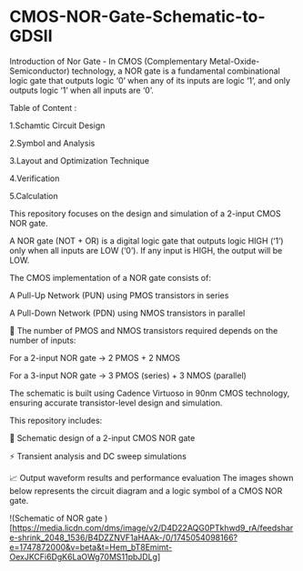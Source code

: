 # CMOS-NOR-Gate-Schematic-to-GDSII
Introduction of Nor Gate -
In CMOS (Complementary Metal-Oxide-Semiconductor) technology, a NOR gate is a fundamental combinational logic gate that outputs logic ‘0’ when any of its inputs are logic ‘1’, and only outputs logic ‘1’ when all inputs are ‘0’.
 
Table of Content :

1.Schamtic Circuit Design

2.Symbol and Analysis 

3.Layout and Optimization Technique

4.Verification 

5.Calculation

This repository focuses on the design and simulation of a 2-input CMOS NOR gate.

A NOR gate (NOT + OR) is a digital logic gate that outputs logic HIGH (‘1’) only when all inputs are LOW (‘0’). If any input is HIGH, the output will be LOW.

The CMOS implementation of a NOR gate consists of:

A Pull-Up Network (PUN) using PMOS transistors in series

A Pull-Down Network (PDN) using NMOS transistors in parallel

📌 The number of PMOS and NMOS transistors required depends on the number of inputs:

For a 2-input NOR gate → 2 PMOS + 2 NMOS

For a 3-input NOR gate → 3 PMOS (series) + 3 NMOS (parallel)

The schematic is built using Cadence Virtuoso in 90nm CMOS technology, ensuring accurate transistor-level design and simulation.

This repository includes:

📐 Schematic design of a 2-input CMOS NOR gate

⚡ Transient analysis and DC sweep simulations

📈 Output waveform results and performance evaluation
The images shown below represents the circuit diagram and a logic symbol of a CMOS NOR gate.

!(Schematic of NOR gate )[https://media.licdn.com/dms/image/v2/D4D22AQG0PTkhwd9_rA/feedshare-shrink_2048_1536/B4DZZNVF1aHAAk-/0/1745054098166?e=1747872000&v=beta&t=Hem_bT8Emimt-OexJKCFi6DgK6LaOWg70MS11pbJDLg]
